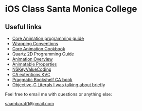 
iOS Class Santa Monica College
==============================

Useful links
------------
* [Core Animation programming guide](https://developer.apple.com/library/mac/#documentation/cocoa/conceptual/coreanimation_guide/introduction/introduction.html)
* [Wrapping Conventions](https://developer.apple.com/library/mac/#documentation/Cocoa/Conceptual/CoreAnimation_guide/Articles/KVCAdditions.html)
* [Core Animation Cookbook](https://developer.apple.com/library/mac/#documentation/GraphicsImaging/Conceptual/CoreAnimation_Cookbook/Introduction/Introduction.html)
* [Quartz 2D Programming Guide](https://developer.apple.com/library/mac/#documentation/GraphicsImaging/Conceptual/drawingwithquartz2d/Introduction/Introduction.html#//apple_ref/doc/uid/TP30001066)
* [Animation Overview](https://developer.apple.com/library/mac/#documentation/GraphicsImaging/Conceptual/Animation_Overview/Introduction/Introduction.html#//apple_ref/doc/uid/TP40004952-CH9-SW1)
* [Animatable Properties](http://developer.apple.com/library/ios/#documentation/Cocoa/Conceptual/CoreAnimation_guide/Articles/AnimProps.html)
* [NSKeyValueCoding](https://developer.apple.com/library/mac/#documentation/Cocoa/Conceptual/KeyValueCoding/Articles/KeyValueCoding.html#//apple_ref/doc/uid/10000107i)
* [CA extentions KVC](https://developer.apple.com/library/mac/#documentation/Cocoa/Conceptual/CoreAnimation_guide/Articles/KVCAdditions.html)
* [Pragmatic Bookshelf CA book](http://pragprog.com/book/bdcora/core-animation-for-mac-os-x-and-the-iphone)
* [Objective-C Literals I was talking about briefly](http://weblog.bignerdranch.com/398-objective-c-literals-part-1/)

Feel free to email me with questions or anything else:

[saambarati1@gmail.com](mailto:saambarati1@gmail.com)



